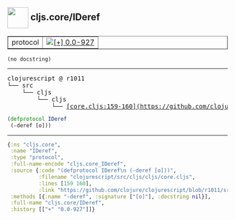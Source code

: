 ## <img width="48px" valign="middle" src="http://i.imgur.com/Hi20huC.png"> cljs.core/IDeref

 <table border="1">
<tr>
<td>protocol</td>
<td><a href="https://github.com/cljsinfo/api-refs/tree/0.0-927"><img valign="middle" alt="[+] 0.0-927" src="https://img.shields.io/badge/+-0.0--927-lightgrey.svg"></a> </td>
</tr>
</table>

 <samp>
</samp>

```
(no docstring)
```

---

 <pre>
clojurescript @ r1011
└── src
    └── cljs
        └── cljs
            └── <ins>[core.cljs:159-160](https://github.com/clojure/clojurescript/blob/r1011/src/cljs/cljs/core.cljs#L159-L160)</ins>
</pre>

```clj
(defprotocol IDeref
 (-deref [o]))
```


---

```clj
{:ns "cljs.core",
 :name "IDeref",
 :type "protocol",
 :full-name-encode "cljs.core_IDeref",
 :source {:code "(defprotocol IDeref\n (-deref [o]))",
          :filename "clojurescript/src/cljs/cljs/core.cljs",
          :lines [159 160],
          :link "https://github.com/clojure/clojurescript/blob/r1011/src/cljs/cljs/core.cljs#L159-L160"},
 :methods [{:name "-deref", :signature ["[o]"], :docstring nil}],
 :full-name "cljs.core/IDeref",
 :history [["+" "0.0-927"]]}

```
